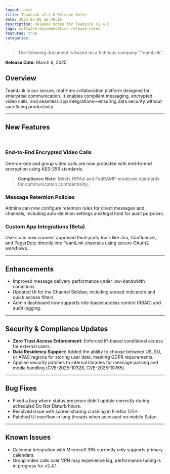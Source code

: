 ```yaml
---
layout: post
title: TeamLink v2.4.0 Release Notes
date: 2025-03-06 16:40:16
description: Release notes for TeamLink v2.4.0
tags: software-documentation release-notes
featured: true
categories:
---
```

> The following document is based on a fictitious company "TeamLink".

**Release Date:** March 6, 2025

## Overview

TeamLink is our secure, real-time collaboration platform designed for enterprise communication. It enables compliant messaging, encrypted video calls, and seamless app integrations—ensuring data security without sacrificing productivity.

---

## New Features

<br>

### End-to-End Encrypted Video Calls

One-on-one and group video calls are now protected with end-to-end encryption using AES-256 standards.

> **Compliance Note:** Meets HIPAA and FedRAMP-moderate standards for communication confidentiality.

### Message Retention Policies

Admins can now configure retention rules for direct messages and channels, including auto-deletion settings and legal hold for audit purposes.

### Custom App Integrations (Beta)

Users can now connect approved third-party tools like Jira, Confluence, and PagerDuty directly into TeamLink channels using secure OAuth2 workflows.

---

## Enhancements

- Improved message delivery performance under low-bandwidth conditions.
- Updated UI for the Channel Sidebar, including unread indicators and quick access filters.
- Admin dashboard now supports role-based access control (RBAC) and audit logging.

---

## Security & Compliance Updates

- **Zero Trust Access Enforcement:** Enforced IP-based conditional access for external users.
- **Data Residency Support:** Added the ability to choose between US, EU, or APAC regions for storing user data, meeting GDPR requirements.
- Applied security patches to internal libraries for message parsing and media handling (CVE-2025-10328, CVE-2025-10765).

---

## Bug Fixes

- Fixed a bug where status presence didn’t update correctly during scheduled Do Not Disturb hours.
- Resolved issue with screen sharing crashing in Firefox 125+.
- Patched UI overflow in long threads when accessed on mobile Safari.

---

## Known Issues

- Calendar integration with Microsoft 365 currently only supports primary calendars.
- Group video calls over VPN may experience lag; performance tuning is in progress for v2.4.1.

